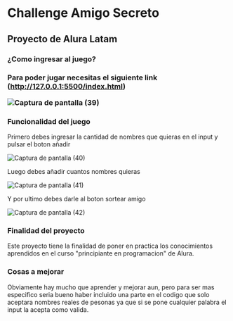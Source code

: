 <h1>Challenge Amigo Secreto</h1>
<h2>Proyecto de Alura Latam</h2>


<h3>¿Como ingresar al juego?<h3>
  
Para poder jugar necesitas el siguiente link (http://127.0.0.1:5500/index.html)

![Captura de pantalla (39)](https://github.com/user-attachments/assets/fc95b02b-2b86-4d94-a76e-ec2c893789b4)

<h3>Funcionalidad del juego</h3>
Primero debes ingresar la cantidad de nombres que quieras en el input y pulsar el boton añadir

![Captura de pantalla (40)](https://github.com/user-attachments/assets/bf3224c3-30dd-45d1-8627-4c03414a8c48)

Luego debes añadir cuantos nombres quieras

![Captura de pantalla (41)](https://github.com/user-attachments/assets/f3544a9f-298c-464a-b2e5-1ab96b8a3696)

Y por ultimo debes darle al boton sortear amigo

![Captura de pantalla (42)](https://github.com/user-attachments/assets/2a40947b-9a66-44c3-a4a1-41e598fbdccf)
  
<h3>Finalidad del proyecto</h3>
Este proyecto tiene la finalidad de poner en practica los conocimientos aprendidos en el curso "principiante en programacion" de Alura. 


<h3>Cosas a mejorar</h3>
Obviamente hay mucho que aprender y mejorar aun, pero para ser mas especifico seria bueno haber incluido una parte en el codigo que solo aceptara nombres reales de pesonas ya que si se pone cualquier palabra el input la acepta como valida.
